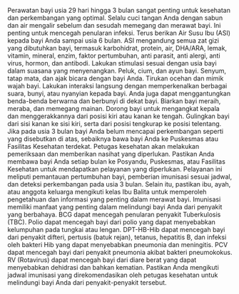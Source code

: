 Perawatan bayi usia 29 hari hingga 3 bulan sangat penting untuk kesehatan dan perkembangan yang optimal. Selalu cuci tangan Anda dengan sabun dan air mengalir sebelum dan sesudah memegang dan merawat bayi. Ini penting untuk mencegah penularan infeksi. Terus berikan Air Susu Ibu (ASI) kepada bayi Anda sampai usia 6 bulan. ASI mengandung semua zat gizi yang dibutuhkan bayi, termasuk karbohidrat, protein, air, DHA/ARA, lemak, vitamin, mineral, enzim, faktor pertumbuhan, anti parasit, anti alergi, anti virus, hormon, dan antibodi. Lakukan stimulasi sesuai dengan usia bayi dalam suasana yang menyenangkan. Peluk, cium, dan ayun bayi. Senyum, tatap mata, dan ajak bicara dengan bayi Anda. Tirukan ocehan dan mimik wajah bayi. Lakukan interaksi langsung dengan memperkenalkan berbagai suara, bunyi, atau nyanyian kepada bayi. Anda juga dapat menggantungkan benda-benda berwarna dan berbunyi di dekat bayi. Biarkan bayi meraih, meraba, dan memegang mainan. Dorong bayi untuk mengangkat kepala dan menggerakkannya dari posisi kiri atau kanan ke tengah. Gulingkan bayi dari sisi kanan ke sisi kiri, serta dari posisi tengkurap ke posisi telentang. Jika pada usia 3 bulan bayi Anda belum mencapai perkembangan seperti yang disebutkan di atas, sebaiknya bawa bayi Anda ke Puskesmas atau Fasilitas Kesehatan terdekat. Petugas kesehatan akan melakukan pemeriksaan dan memberikan nasihat yang diperlukan. Pastikan Anda membawa bayi Anda setiap bulan ke Posyandu, Puskesmas, atau Fasilitas Kesehatan untuk mendapatkan pelayanan yang diperlukan. Pelayanan ini meliputi pemantauan pertumbuhan bayi, pemberian imunisasi sesuai jadwal, dan deteksi perkembangan pada usia 3 bulan. Selain itu, pastikan ibu, ayah, atau anggota keluarga mengikuti kelas Ibu Balita untuk memperoleh pengetahuan dan informasi yang penting dalam merawat bayi. Imunisasi memiliki manfaat yang penting dalam melindungi bayi Anda dari penyakit yang berbahaya. BCG dapat mencegah penularan penyakit Tuberkulosis (TBC). Polio dapat mencegah bayi dari polio yang dapat menyebabkan kelumpuhan pada tungkai atau lengan. DPT-HB-Hib dapat mencegah bayi dari penyakit difteri, pertusis (batuk rejan), tetanus, hepatitis B, dan infeksi oleh bakteri Hib yang dapat menyebabkan pneumonia dan meningitis. PCV dapat mencegah bayi dari penyakit pneumonia akibat bakteri pneumokokus. RV (Rotavirus) dapat mencegah bayi dari diare berat yang dapat menyebabkan dehidrasi dan bahkan kematian. Pastikan Anda mengikuti jadwal imunisasi yang direkomendasikan oleh petugas kesehatan untuk melindungi bayi Anda dari penyakit-penyakit tersebut. 